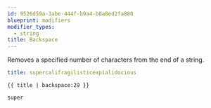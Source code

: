 ```yaml
---
id: 9526d59a-3abe-444f-b9a4-b0a8ed2fa880
blueprint: modifiers
modifier_types:
  - string
title: Backspace
---
```

Removes a specified number of characters from the end of a string.

```yaml
title: supercalifragilisticexpialidocious
```

```
{{ title | backspace:29 }}
```

```html
super
```
